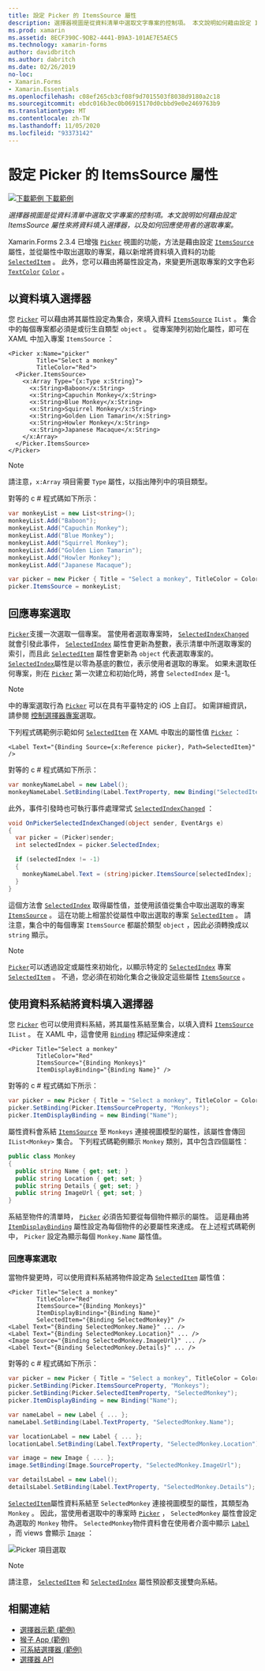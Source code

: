 ```yaml
---
title: 設定 Picker 的 ItemsSource 屬性
description: 選擇器視圖是從資料清單中選取文字專案的控制項。 本文說明如何藉由設定 ItemsSource 屬性來將資料填入選擇器，以及如何回應使用者的選取專案。
ms.prod: xamarin
ms.assetid: 8ECF390C-9DB2-4441-B9A3-101AE7E5AEC5
ms.technology: xamarin-forms
author: davidbritch
ms.author: dabritch
ms.date: 02/26/2019
no-loc:
- Xamarin.Forms
- Xamarin.Essentials
ms.openlocfilehash: c08ef265cb3cf08f9d7015503f8038d9180a2c18
ms.sourcegitcommit: ebdc016b3ec0b06915170d0cbbd9e0e2469763b9
ms.translationtype: MT
ms.contentlocale: zh-TW
ms.lasthandoff: 11/05/2020
ms.locfileid: "93373142"
---
```

# <a name="setting-a-pickers-itemssource-property"></a>設定 Picker 的 ItemsSource 屬性

[![下載範例](~/media/shared/download.png) 下載範例](/samples/xamarin/xamarin-forms-samples/userinterface-monkeyapppicker)

_選擇器視圖是從資料清單中選取文字專案的控制項。本文說明如何藉由設定 ItemsSource 屬性來將資料填入選擇器，以及如何回應使用者的選取專案。_

Xamarin.Forms 2.3.4 已增強 [`Picker`](xref:Xamarin.Forms.Picker) 視圖的功能，方法是藉由設定 [`ItemsSource`](xref:Xamarin.Forms.Picker.ItemsSource) 屬性，並從屬性中取出選取的專案，藉以新增將資料填入資料的功能 [`SelectedItem`](xref:Xamarin.Forms.Picker.SelectedItem) 。 此外，您可以藉由將屬性設定為，來變更所選取專案的文字色彩 [`TextColor`](xref:Xamarin.Forms.Picker.TextColor) [`Color`](xref:Xamarin.Forms.Color) 。

## <a name="populating-a-picker-with-data"></a>以資料填入選擇器

您 [`Picker`](xref:Xamarin.Forms.Picker) 可以藉由將其屬性設定為集合，來填入資料 [`ItemsSource`](xref:Xamarin.Forms.Picker.ItemsSource) `IList` 。 集合中的每個專案都必須是或衍生自類型 `object` 。 從專案陣列初始化屬性，即可在 XAML 中加入專案 `ItemsSource` ：

```xaml
<Picker x:Name="picker"
        Title="Select a monkey"
        TitleColor="Red">
  <Picker.ItemsSource>
    <x:Array Type="{x:Type x:String}">
      <x:String>Baboon</x:String>
      <x:String>Capuchin Monkey</x:String>
      <x:String>Blue Monkey</x:String>
      <x:String>Squirrel Monkey</x:String>
      <x:String>Golden Lion Tamarin</x:String>
      <x:String>Howler Monkey</x:String>
      <x:String>Japanese Macaque</x:String>
    </x:Array>
  </Picker.ItemsSource>
</Picker>
```

> [!NOTE]
> 請注意，`x:Array` 項目需要 `Type` 屬性，以指出陣列中的項目類型。

對等的 c # 程式碼如下所示：

```csharp
var monkeyList = new List<string>();
monkeyList.Add("Baboon");
monkeyList.Add("Capuchin Monkey");
monkeyList.Add("Blue Monkey");
monkeyList.Add("Squirrel Monkey");
monkeyList.Add("Golden Lion Tamarin");
monkeyList.Add("Howler Monkey");
monkeyList.Add("Japanese Macaque");

var picker = new Picker { Title = "Select a monkey", TitleColor = Color.Red };
picker.ItemsSource = monkeyList;
```

## <a name="responding-to-item-selection"></a>回應專案選取

[`Picker`](xref:Xamarin.Forms.Picker)支援一次選取一個專案。 當使用者選取專案時， [`SelectedIndexChanged`](xref:Xamarin.Forms.Picker.SelectedIndexChanged) 就會引發此事件， [`SelectedIndex`](xref:Xamarin.Forms.Picker.SelectedIndex) 屬性會更新為整數，表示清單中所選取專案的索引，而且此 [`SelectedItem`](xref:Xamarin.Forms.Picker.SelectedItem) 屬性會更新為 `object` 代表選取專案的。 [`SelectedIndex`](xref:Xamarin.Forms.Picker.SelectedIndex)屬性是以零為基底的數位，表示使用者選取的專案。 如果未選取任何專案，則在 [`Picker`](xref:Xamarin.Forms.Picker) 第一次建立和初始化時，將會 `SelectedIndex` 是-1。

> [!NOTE]
> 中的專案選取行為 [`Picker`](xref:Xamarin.Forms.Picker) 可以在具有平臺特定的 iOS 上自訂。 如需詳細資訊，請參閱 [控制選擇器專案](~/xamarin-forms/platform/ios/picker-selection.md)選取。

下列程式碼範例示範如何 [`SelectedItem`](xref:Xamarin.Forms.Picker.SelectedItem) 在 XAML 中取出的屬性值 [`Picker`](xref:Xamarin.Forms.Picker) ：

```xaml
<Label Text="{Binding Source={x:Reference picker}, Path=SelectedItem}" />
```

對等的 c # 程式碼如下所示：

```csharp
var monkeyNameLabel = new Label();
monkeyNameLabel.SetBinding(Label.TextProperty, new Binding("SelectedItem", source: picker));
```

此外，事件引發時也可執行事件處理常式 [`SelectedIndexChanged`](xref:Xamarin.Forms.Picker.SelectedIndexChanged) ：

```csharp
void OnPickerSelectedIndexChanged(object sender, EventArgs e)
{
  var picker = (Picker)sender;
  int selectedIndex = picker.SelectedIndex;

  if (selectedIndex != -1)
  {
    monkeyNameLabel.Text = (string)picker.ItemsSource[selectedIndex];
  }
}
```

這個方法會 [`SelectedIndex`](xref:Xamarin.Forms.Picker.SelectedIndex) 取得屬性值，並使用該值從集合中取出選取的專案 [`ItemsSource`](xref:Xamarin.Forms.Picker.ItemsSource) 。 這在功能上相當於從屬性中取出選取的專案 [`SelectedItem`](xref:Xamarin.Forms.Picker.SelectedItem) 。 請注意，集合中的每個專案 `ItemsSource` 都屬於類型 `object` ，因此必須轉換成以 `string` 顯示。

> [!NOTE]
> [`Picker`](xref:Xamarin.Forms.Picker)可以透過設定或屬性來初始化，以顯示特定的 [`SelectedIndex`](xref:Xamarin.Forms.Picker.SelectedIndex) 專案 [`SelectedItem`](xref:Xamarin.Forms.Picker.SelectedItem) 。 不過，您必須在初始化集合之後設定這些屬性 [`ItemsSource`](xref:Xamarin.Forms.Picker.ItemsSource) 。

## <a name="populating-a-picker-with-data-using-data-binding"></a>使用資料系結將資料填入選擇器

您 [`Picker`](xref:Xamarin.Forms.Picker) 也可以使用資料系結，將其屬性系結至集合，以填入資料 [`ItemsSource`](xref:Xamarin.Forms.Picker.ItemsSource) `IList` 。 在 XAML 中，這會使用 [`Binding`](xref:Xamarin.Forms.Xaml.BindingExtension) 標記延伸來達成：

```xaml
<Picker Title="Select a monkey"
        TitleColor="Red"
        ItemsSource="{Binding Monkeys}"
        ItemDisplayBinding="{Binding Name}" />
```

對等的 c # 程式碼如下所示：

```csharp
var picker = new Picker { Title = "Select a monkey", TitleColor = Color.Red };
picker.SetBinding(Picker.ItemsSourceProperty, "Monkeys");
picker.ItemDisplayBinding = new Binding("Name");
```

屬性資料會系結 [`ItemsSource`](xref:Xamarin.Forms.Picker.ItemsSource) 至 `Monkeys` 連接視圖模型的屬性，該屬性會傳回 `IList<Monkey>` 集合。 下列程式碼範例顯示 `Monkey` 類別，其中包含四個屬性：

```csharp
public class Monkey
{
  public string Name { get; set; }
  public string Location { get; set; }
  public string Details { get; set; }
  public string ImageUrl { get; set; }
}
```

系結至物件的清單時， [`Picker`](xref:Xamarin.Forms.Picker) 必須告知要從每個物件顯示的屬性。 這是藉由將 [`ItemDisplayBinding`](xref:Xamarin.Forms.Picker.ItemDisplayBinding) 屬性設定為每個物件的必要屬性來達成。 在上述程式碼範例中， `Picker` 設定為顯示每個 `Monkey.Name` 屬性值。

### <a name="responding-to-item-selection"></a>回應專案選取

當物件變更時，可以使用資料系結將物件設定為 [`SelectedItem`](xref:Xamarin.Forms.Picker.SelectedItem) 屬性值：

```xaml
<Picker Title="Select a monkey"
        TitleColor="Red"
        ItemsSource="{Binding Monkeys}"
        ItemDisplayBinding="{Binding Name}"
        SelectedItem="{Binding SelectedMonkey}" />
<Label Text="{Binding SelectedMonkey.Name}" ... />
<Label Text="{Binding SelectedMonkey.Location}" ... />
<Image Source="{Binding SelectedMonkey.ImageUrl}" ... />
<Label Text="{Binding SelectedMonkey.Details}" ... />
```

對等的 c # 程式碼如下所示：

```csharp
var picker = new Picker { Title = "Select a monkey", TitleColor = Color.Red };
picker.SetBinding(Picker.ItemsSourceProperty, "Monkeys");
picker.SetBinding(Picker.SelectedItemProperty, "SelectedMonkey");
picker.ItemDisplayBinding = new Binding("Name");

var nameLabel = new Label { ... };
nameLabel.SetBinding(Label.TextProperty, "SelectedMonkey.Name");

var locationLabel = new Label { ... };
locationLabel.SetBinding(Label.TextProperty, "SelectedMonkey.Location");

var image = new Image { ... };
image.SetBinding(Image.SourceProperty, "SelectedMonkey.ImageUrl");

var detailsLabel = new Label();
detailsLabel.SetBinding(Label.TextProperty, "SelectedMonkey.Details");
```

[`SelectedItem`](xref:Xamarin.Forms.Picker.SelectedItem)屬性資料系結至 `SelectedMonkey` 連接視圖模型的屬性，其類型為 `Monkey` 。 因此，當使用者選取中的專案時 [`Picker`](xref:Xamarin.Forms.Picker) ， `SelectedMonkey` 屬性會設定為選取的 `Monkey` 物件。 `SelectedMonkey`物件資料會在使用者介面中顯示 [`Label`](xref:Xamarin.Forms.Label) ，而 views 會顯示 [`Image`](xref:Xamarin.Forms.Image) ：

![Picker 項目選取](populating-itemssource-images/monkeys.png)

> [!NOTE]
> 請注意， [`SelectedItem`](xref:Xamarin.Forms.Picker.SelectedItem) 和 [`SelectedIndex`](xref:Xamarin.Forms.Picker.SelectedIndex) 屬性預設都支援雙向系結。

## <a name="related-links"></a>相關連結

- [選擇器示範 (範例) ](/samples/xamarin/xamarin-forms-samples/userinterface-pickerdemo)
- [猴子 App (範例) ](/samples/xamarin/xamarin-forms-samples/userinterface-monkeyapppicker)
- [可系結選擇器 (範例) ](/samples/xamarin/xamarin-forms-samples/userinterface-bindablepicker)
- [選擇器 API](xref:Xamarin.Forms.Picker)